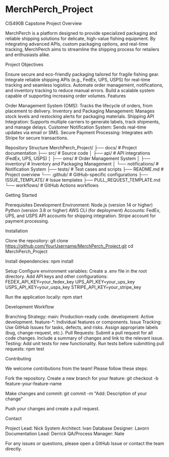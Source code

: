 # MerchPerch_Project
CIS490B Capstone Project
Overview

MerchPerch is a platform designed to provide specialized packaging and reliable shipping solutions for delicate, high-value fishing equipment. By integrating advanced APIs, custom packaging options, and real-time tracking, MerchPerch aims to streamline the shipping process for retailers and enthusiasts alike.

Project Objectives

Ensure secure and eco-friendly packaging tailored for fragile fishing gear.
Integrate reliable shipping APIs (e.g., FedEx, UPS, USPS) for real-time tracking and seamless logistics.
Automate order management, notifications, and inventory tracking to reduce manual errors.
Build a scalable system capable of supporting increasing order volumes.
Features

Order Management System (OMS): Tracks the lifecycle of orders, from placement to delivery.
Inventory and Packaging Management: Manages stock levels and restocking alerts for packaging materials.
Shipping API Integration: Supports multiple carriers to generate labels, track shipments, and manage delays.
Customer Notification System: Sends real-time updates via email or SMS.
Secure Payment Processing: Integrates with Stripe for secure transactions.

Repository Structure 
MerchPerch_Project/
├── docs/               # Project documentation
├── src/                # Source code
│   ├── api/            # API integrations (FedEx, UPS, USPS)
│   ├── oms/            # Order Management System
│   ├── inventory/      # Inventory and Packaging Management
│   └── notifications/  # Notification System
├── tests/              # Test cases and scripts
├── README.md           # Project overview
└── .github/            # GitHub-specific configurations
    ├── ISSUE_TEMPLATE/ # Issue templates
    ├── PULL_REQUEST_TEMPLATE.md
    └── workflows/      # GitHub Actions workflows

Getting Started

Prerequisites
Development Environment:
Node.js (version 14 or higher)
Python (version 3.8 or higher)
AWS CLI (for deployment)
Accounts:
FedEx, UPS, and USPS API accounts for shipping integration.
Stripe account for payment processing.

Installation

Clone the repository: git clone https://github.com/YourUsername/MerchPerch_Project.git
cd MerchPerch_Project

Install dependencies: npm install

Setup
Configure environment variables:
Create a .env file in the root directory.
Add API keys and other configurations: FEDEX_API_KEY=your_fedex_key
UPS_API_KEY=your_ups_key
USPS_API_KEY=your_usps_key
STRIPE_API_KEY=your_stripe_key

Run the application locally: npm start

Development Workflow

Branching Strategy:
main: Production-ready code.
development: Active development.
feature-*: Individual features or components.
Issue Tracking:
Use GitHub Issues for tasks, defects, and risks.
Assign appropriate labels (bug, change-request, etc.).
Pull Requests:
Submit a pull request for all code changes.
Include a summary of changes and link to the relevant issue.
Testing:
Add unit tests for new functionality.
Run tests before submitting pull requests: npm test

Contributing

We welcome contributions from the team! Please follow these steps:

Fork the repository.
Create a new branch for your feature: git checkout -b feature-your-feature-name

Make changes and commit: git commit -m "Add: Description of your change"

Push your changes and create a pull request.

Contact

Project Lead: Nick
System Architect: Ivan
Database Designer: Lavorn
Documentation Lead: Derrick
QA/Process Manager: Nate

For any issues or questions, please open a GitHub Issue or contact the team directly.
